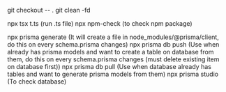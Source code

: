 <!-- Git -->

git checkout -- .
git clean -fd

<!-- Command -->

npx tsx t.ts (run .ts file)
npx npm-check (to check npm package)

<!-- Postgresql + Prisma command -->

npx prisma generate (It will create a file in node_modules/@prisma/client, do this on every schema.prisma changes)
npx prisma db push (Use when already has prisma models and want to create a table on database from them, do this on every schema.prisma changes (must delete existing item on database first))
npx prisma db pull (Use when database already has tables and want to generate prisma models from them)
npx prisma studio (To check database)
